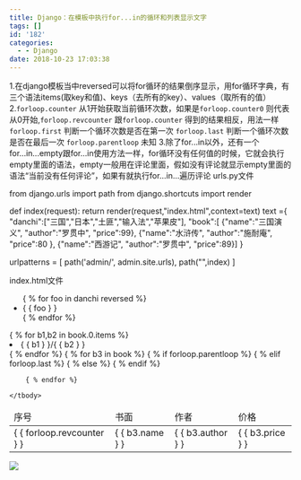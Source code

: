 ```yaml
---
title: Django：在模板中执行for...in的循环和列表显示文字
tags: []
id: '182'
categories:
  - - Django
date: 2018-10-23 17:03:38
---
```


1.在django模板当中reversed可以将for循环的结果倒序显示，用for循环字典，有三个语法items(取key和值)、keys（去所有的key）、values（取所有的值） 2.`forloop.counter` 从1开始获取当前循环次数，如果是`forloop.counter0` 则代表从0开始,`forloop.revcounter` 跟`forloop.counter` 得到的结果相反，用法一样 `forloop.first` 判断一个循环次数是否在第一次 `forloop.last` 判断一个循环次数是否在最后一次 `forloop.parentloop` 未知 3.除了for...in以外，还有一个for...in...empty跟for...in使用方法一样，for循环没有任何值的时候，它就会执行empty里面的语法，empty一般用在评论里面，假如没有评论就显示empty里面的语法“当前没有任何评论”，如果有就执行for...in...遍历评论 urls.py文件

from django.urls import path
from django.shortcuts import render

def index(request):
    return render(request,"index.html",context=text)
text ={
    "danchi":\["三国","日本","土匪","输入法","苹果皮"\],
    "book":\[
        {"name":"三国演义",
         "author":"罗贯中",
         "price":99},
        {"name":"水浒传",
         "author":"施耐庵",
         "price":80
         },
        {"name":"西游记",
         "author":"罗贯中",
         "price":89}\]
}

urlpatterns = \[
    path('admin/', admin.site.urls),
    path("",index)
\]

index.html文件

<!DOCTYPE html>
<html lang="en">
<head>
    <meta charset="UTF-8">
    <title>Title</title>
</head>
<body>
<ul>
    { % for foo in danchi reversed %}
        <li>{ { foo } }</li>
    { % endfor %}
</ul>
{ % for b1,b2 in book.0.items %}
<li>{ { b1 } }/{ { b2 } }</li>
{ % endfor %}
<table>
    <thead>
        <tr>
            <td>序号</td>
            <td>书面</td>
            <td>作者</td>
            <td>价格</td>
        </tr>
    </thead>
    <tbody>
        { % for b3 in book %}
                { % if forloop.parentloop %}
                    <tr style="background: red;">
                { % elif forloop.last %}
                    <tr style="background: aquamarine;">
                { % else %}
                    <tr>
                { % endif %}
                <td>{ { forloop.revcounter } }</td>
                <td>{ { b3.name } }</td>
                <td>{ { b3.author } }</td>
                <td>{ { b3.price } }</td>
            </tr>

        { % endfor %}

    </tbody>
</table>

</body>
</html>

![](https://post.332b.com/wp-content/uploads/2018/10/20181023170213-256x300.png)